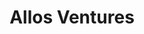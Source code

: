 ---
layout: firm_page
title: "Allos Ventures"
id: "allosventures.com"
permalink: "/allosventuresallosventures.com/"
website: "https://www.allosventures.com"
offices: "Indianapolis (United States), Cincinnati (United States)"
investment_stages: "Seed, Series A, Series B"
portfolio_companies: "120Water, Lessonly, Authenticx, OneCause, Encamp"
portfolio_link: "https://www.allosventures.com/portfolio"
investment_markets: "B2B Software, Tech-enabled Services"
founded_year: "2009"
description: "Allos Ventures invests in early-stage B2B software and business services companies in the Midwest."
linkedin: "https://www.linkedin.com/company/allos-ventures/"
twitter: "https://twitter.com/Allosvc"
instagram: ""
team_page: ""
investor_type: "Venture Capital"
crunchbase: "https://www.crunchbase.com/organization/allos-ventures"
pitchbook: "https://pitchbook.com/profiles/investor/43081-57"

# SEO Optimization
meta_title: "Allos Ventures - VC Firm - projectstartups.com"
meta_description: "Allos Ventures, Allos Ventures invests in early-stage B2B software and business services companies in the Midwest...."
meta_keywords: "Allos Ventures, B2B Software, Tech-enabled Services, VC firm, venture capital, startup investor, projectstartups.com"
canonical_url: "https://vc.projectstartups.com/allosventuresallosventures.com/"
---